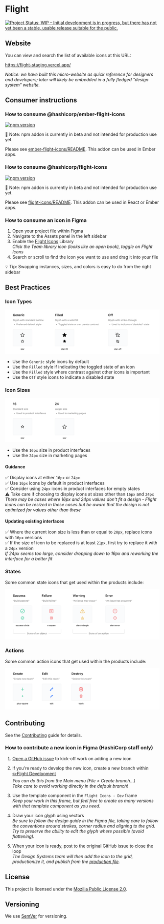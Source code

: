 # Flight

[![Project Status: WIP – Initial development is in progress, but there has not yet been a stable, usable release suitable for the public.](https://www.repostatus.org/badges/latest/wip.svg)](https://www.repostatus.org/#wip)

## Website

You can view and search the list of available icons at this URL:

https://flight-staging.vercel.app/

_Notice: we have built this micro-website as quick reference for designers and developers; later will likely be embedded in a fully fledged "design system" website._

## Consumer instructions

### How to consume @hashicorp/ember-flight-icons

[![npm version](https://badge.fury.io/js/%40hashicorp%2Fember-flight-icons.svg)](https://badge.fury.io/js/%40hashicorp%2Fember-flight-icons)

🚨 Note: npm addon is currently in beta and not intended for production use yet.

Please see [ember-flight-icons/README](ember-flight-icons/README.md). This addon can be used in Ember apps.

### How to consume @hashicorp/flight-icons

[![npm version](https://badge.fury.io/js/%40hashicorp%2Fflight-icons.svg)](https://badge.fury.io/js/%40hashicorp%2Fflight-icons)

🚨 Note: npm addon is currently in beta and not intended for production use yet.

Please see [flight-icons/README](flight-icons/README.md). This addon can be used in React or Ember apps.

### How to consume an icon in Figma

1. Open your project file within Figma
2. Navigate to the Assets panel in the left sidebar
3. Enable the [Flight Icons](https://www.figma.com/file/TLnoT5AYQfy3tZ0H68BgOr/Flight-Icons?node-id=164%3A0) Library  
_Click the Team library icon (looks like an open book), toggle on Flight Icons_
4. Search or scroll to find the icon you want to use and drag it into your file

💡 Tip: Swapping instances, sizes, and colors is easy to do from the right sidebar

## Best Practices

### Icon Types

![example of icon types](ember-flight-icons/tests/dummy/public/assets/images/icon-types.png)

* Use the `Generic` style icons by default
* Use the `Filled` style if indicating the toggled state of an icon
* Use the `Filled` style where contrast against other icons is important
* Use the `Off` style icons to indicate a disabled state

### Icon Sizes

![example of icon sizes](ember-flight-icons/tests/dummy/public/assets/images/icon-sizes.png)

* Use the `16px` size in product interfaces
* Use the `24px` size in marketing pages

#### Guidance

:white_check_mark: Display icons at either `16px` or `24px`  
:white_check_mark: Use `16px` icons by default in product interfaces  
:white_check_mark: Consider using `24px` icons in product interfaces for empty states  
:warning: Take care if choosing to display icons at sizes other than `16px` and `24px`  
_There may be cases where 16px and 24px values don't fit a design - Flight icons can be resized in these cases but be aware that the design is not optimized for values other than these_

#### Updating existing interfaces

:white_check_mark: Where the current icon size is less than or equal to `20px`, replace icons with `16px` versions  
:white_check_mark: If the size of icon to be replaced is at least `21px`, first try to replace it with a `24px` version  
_If 24px seems too large, consider dropping down to 16px and reworking the interface for a better fit_


### States

Some common state icons that get used within the products include:  

![example of icon states](ember-flight-icons/tests/dummy/public/assets/images/icon-states.png)

### Actions

Some common action icons that get used within the products include:  

![example of common actions](ember-flight-icons/tests/dummy/public/assets/images/icon-actions.png)

## Contributing

See the [Contributing](CONTRIBUTING.md) guide for details.

### How to contribute a new icon in Figma (HashiCorp staff only)

1. [Open a GitHub issue](https://github.com/hashicorp/flight/issues/new?assignees=&labels=enhancement%2C+triage&template=icon-request.md&title=Flight+Icon+Request%3A+%5Bicon-name%5D) to kick-off work on adding a new icon  

2. If you're ready to develop the new icon, create a new branch within [✏️Flight Development](https://www.figma.com/file/MYiw4kiVpunIMMw0sBkE1t/%E2%9C%8F%EF%B8%8F-Flight-Development?node-id=205%3A0)  
_You can do this from the Main menu (File > Create branch...)_  
_Take care to avoid working directly in the default branch!_

3. Use the template component in the `Flight Icons - Dev` frame  
_Keep your work in this frame, but feel free to create as many versions with that template component as you need._

4. Draw your icon glyph using vectors  
_Be sure to follow the design guide in the Figma file, taking care to follow the conventions around strokes, corner radius and aligning to the grid. Try to preserve the ability to edit the glyph where possible (avoid flattening)._

5. When your icon is ready, post to the original GitHub issue to close the loop  
_The Design Systems team will then add the icon to the grid, productionize it, and publish from the [production file](https://www.figma.com/file/TLnoT5AYQfy3tZ0H68BgOr/Flight-Icons?node-id=164%3A0)._

## License

This project is licensed under the [Mozilla Public License 2.0](LICENSE.md).

## Versioning

We use [SemVer](http://semver.org/) for versioning.